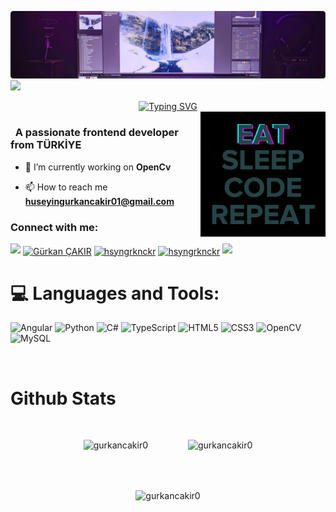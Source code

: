 ![MasterHead](https://github.com/GurkanCakir0/GurkanCakir0/blob/main/Adsız%20tasarım%20(1).jpg)
![](https://komarev.com/ghpvc/?username=gurkancakir0&color=blue)
<div align="center">
 <a href="https://github.com/gurkancakir0">
  <img src="https://readme-typing-svg.demolab.com?font=Fira+Code&size=28&duration=3000&pause=500&center=true&vCenter=true&width=435&lines=%e2%9c%a8+Gürkan+ÇAKIR+%e2%9c%a8;%f0%9f%93%9a+Software+Developer+%f0%9f%92%bb;Welcome+To+My+Profile+%f0%9f%91%80" alt="Typing SVG" />
 </a>
</div>

<img src="https://github.com/CagatayAkkas/CagatayAkkas/blob/main/img/EatSleepCodeRepeat.gif" alt="Coding" width=200 height=200 align="right">


<h3 align="left">&nbsp; A passionate frontend developer from TÜRKİYE</h3>

- 🔭 I’m currently working on **OpenCv**

- 📫 How to reach me **huseyingurkancakir01@gmail.com**

<h3 align="left">Connect with me:</h3>
<p align="left">
  <a href="https://github.com/404"><img src="https://user-images.githubusercontent.com/73097560/115834477-dbab4500-a447-11eb-908a-139a6edaec5c.gif"></a>
<a href="https://linkedin.com/in/hüseyin-gürkan-çakir-9921b7235" target="blank"><img align="center" src="https://raw.githubusercontent.com/rahuldkjain/github-profile-readme-generator/master/src/images/icons/Social/linked-in-alt.svg" alt="Gürkan ÇAKIR" height="30" width="40" /></a>
  <a href="https://twitter.com/hsyngrknckr" target="blank"><img align="center" src="https://raw.githubusercontent.com/rahuldkjain/github-profile-readme-generator/master/src/images/icons/Social/twitter.svg" alt="hsyngrknckr" height="30" width="40" /></a>
<a href="https://instagram.com/hsyngrknckr" target="blank"><img align="center" src="https://raw.githubusercontent.com/rahuldkjain/github-profile-readme-generator/master/src/images/icons/Social/instagram.svg" alt="hsyngrknckr" height="30" width="40" /></a>
<a href="https://github.com/404"><img src="https://user-images.githubusercontent.com/73097560/115834477-dbab4500-a447-11eb-908a-139a6edaec5c.gif"></a>
</p>



<!--
<details>
  <summary>:zap: GitHub Stats</summary> 
-->
# 💻 Languages and Tools:
![Angular](https://img.shields.io/badge/angular-%23DD0031.svg?style=for-the-badge&logo=angular&logoColor=white)
![Python](https://img.shields.io/badge/python-3670A0?style=for-the-badge&logo=python&logoColor=ffdd54)
![C#](https://img.shields.io/badge/c%23-%23239120.svg?style=for-the-badge&logo=csharp&logoColor=white)
![TypeScript](https://img.shields.io/badge/typescript-%23007ACC.svg?style=for-the-badge&logo=typescript&logoColor=white)
![HTML5](https://img.shields.io/badge/html5-%23E34F26.svg?style=for-the-badge&logo=html5&logoColor=white)
![CSS3](https://img.shields.io/badge/css3-%231572B6.svg?style=for-the-badge&logo=css3&logoColor=white)
![OpenCV](https://img.shields.io/badge/opencv-%23white.svg?style=for-the-badge&logo=opencv&logoColor=white)
![MySQL](https://img.shields.io/badge/mysql-%2300f.svg?style=for-the-badge&logo=mysql&logoColor=white)

<br/>

# Github Stats

 <br />
 
<p align="center">
  <a style="margin-right: 30px;">
      <img align="top-left" src="https://github-readme-stats.vercel.app/api?username=gurkancakir0&theme=material-palenight&hide_border=false&include_all_commits=false&count_private=false" alt="gurkancakir0" width="400" height="200"/>
  </a>

  <a style="margin-left: 30px;">
    <img align="top-right" src="https://github-readme-stats.vercel.app/api/top-langs/?username=gurkancakir0&theme=material-palenight&hide_border=false&include_all_commits=false&count_private=false&layout=compact" alt="gurkancakir0" width="400" height="200"/>
  </a>
</p>
<br>
<br>
<p align="center">
  <a>
    <img align="center" src="https://github-readme-streak-stats.herokuapp.com/?user=gurkancakir0&theme=material-palenight&hide_border=false" alt="gurkancakir0" width="55%" />
  </a>
</p>
 
  
  
 <!--
 [![Top Langs](https://github-readme-stats.vercel.app/api/top-langs/?username=CagatayAkkas&layout=compact&langs_count=25&title_color=0000ee&text_color=ffffff&bg_color=000000&hide_border=true)](https://github.com/CagatayAkkas/github-readme-stats)
-->


<br />



<br />


<br />





<!--
</details>
-->

<!--
<details>
   <summary>:zap: Languages and Tools</summary>
 -->
